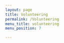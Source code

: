 ```yaml
---
layout: page
title: Volunteering
permalink: /Volunteering
menu_title: volunteering
menu_position: 7

---
```

